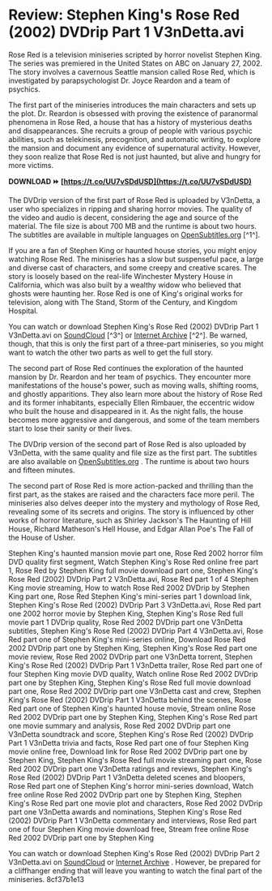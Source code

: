 
 
# Review: Stephen King's Rose Red (2002) DVDrip Part 1 V3nDetta.avi
 
Rose Red is a television miniseries scripted by horror novelist Stephen King. The series was premiered in the United States on ABC on January 27, 2002. The story involves a cavernous Seattle mansion called Rose Red, which is investigated by parapsychologist Dr. Joyce Reardon and a team of psychics.
 
The first part of the miniseries introduces the main characters and sets up the plot. Dr. Reardon is obsessed with proving the existence of paranormal phenomena in Rose Red, a house that has a history of mysterious deaths and disappearances. She recruits a group of people with various psychic abilities, such as telekinesis, precognition, and automatic writing, to explore the mansion and document any evidence of supernatural activity. However, they soon realize that Rose Red is not just haunted, but alive and hungry for more victims.
 
**DOWNLOAD ⏩ [https://t.co/UU7vSDdUSD](https://t.co/UU7vSDdUSD)**


 
The DVDrip version of the first part of Rose Red is uploaded by V3nDetta, a user who specializes in ripping and sharing horror movies. The quality of the video and audio is decent, considering the age and source of the material. The file size is about 700 MB and the runtime is about two hours. The subtitles are available in multiple languages on [OpenSubtitles.org](https://www.opensubtitles.org/en/ssearch/sublanguageid-all/idmovie-2786) [^1^].
 
If you are a fan of Stephen King or haunted house stories, you might enjoy watching Rose Red. The miniseries has a slow but suspenseful pace, a large and diverse cast of characters, and some creepy and creative scares. The story is loosely based on the real-life Winchester Mystery House in California, which was also built by a wealthy widow who believed that ghosts were haunting her. Rose Red is one of King's original works for television, along with The Stand, Storm of the Century, and Kingdom Hospital.
 
You can watch or download Stephen King's Rose Red (2002) DVDrip Part 1 V3nDetta.avi on [SoundCloud](https://soundcloud.com/vlgurev4cph/stephen-kings-rose-red-2002-dvdrip-part-1-v3ndettaavi) [^3^] or [Internet Archive](https://archive.org/details/rose-red-2002) [^2^]. Be warned, though, that this is only the first part of a three-part miniseries, so you might want to watch the other two parts as well to get the full story.
  
The second part of Rose Red continues the exploration of the haunted mansion by Dr. Reardon and her team of psychics. They encounter more manifestations of the house's power, such as moving walls, shifting rooms, and ghostly apparitions. They also learn more about the history of Rose Red and its former inhabitants, especially Ellen Rimbauer, the eccentric widow who built the house and disappeared in it. As the night falls, the house becomes more aggressive and dangerous, and some of the team members start to lose their sanity or their lives.
 
The DVDrip version of the second part of Rose Red is also uploaded by V3nDetta, with the same quality and file size as the first part. The subtitles are also available on [OpenSubtitles.org](https://www.opensubtitles.org/en/ssearch/sublanguageid-all/idmovie-2786) . The runtime is about two hours and fifteen minutes.
 
The second part of Rose Red is more action-packed and thrilling than the first part, as the stakes are raised and the characters face more peril. The miniseries also delves deeper into the mystery and mythology of Rose Red, revealing some of its secrets and origins. The story is influenced by other works of horror literature, such as Shirley Jackson's The Haunting of Hill House, Richard Matheson's Hell House, and Edgar Allan Poe's The Fall of the House of Usher.
 
Stephen King's haunted mansion movie part one,  Rose Red 2002 horror film DVD quality first segment,  Watch Stephen King's Rose Red online free part 1,  Rose Red by Stephen King full movie download part one,  Stephen King's Rose Red (2002) DVDrip Part 2 V3nDetta.avi,  Rose Red part 1 of 4 Stephen King movie streaming,  How to watch Rose Red 2002 DVDrip by Stephen King part one,  Rose Red Stephen King's mini-series part 1 download link,  Stephen King's Rose Red (2002) DVDrip Part 3 V3nDetta.avi,  Rose Red part one 2002 horror movie by Stephen King,  Stephen King's Rose Red full movie part 1 DVDrip quality,  Rose Red 2002 DVDrip part one V3nDetta subtitles,  Stephen King's Rose Red (2002) DVDrip Part 4 V3nDetta.avi,  Rose Red part one of Stephen King's mini-series online,  Download Rose Red 2002 DVDrip part one by Stephen King,  Stephen King's Rose Red part one movie review,  Rose Red 2002 DVDrip part one V3nDetta torrent,  Stephen King's Rose Red (2002) DVDrip Part 1 V3nDetta trailer,  Rose Red part one of four Stephen King movie DVD quality,  Watch online Rose Red 2002 DVDrip part one by Stephen King,  Stephen King's Rose Red full movie download part one,  Rose Red 2002 DVDrip part one V3nDetta cast and crew,  Stephen King's Rose Red (2002) DVDrip Part 1 V3nDetta behind the scenes,  Rose Red part one of Stephen King's haunted house movie,  Stream online Rose Red 2002 DVDrip part one by Stephen King,  Stephen King's Rose Red part one movie summary and analysis,  Rose Red 2002 DVDrip part one V3nDetta soundtrack and score,  Stephen King's Rose Red (2002) DVDrip Part 1 V3nDetta trivia and facts,  Rose Red part one of four Stephen King movie online free,  Download link for Rose Red 2002 DVDrip part one by Stephen King,  Stephen King's Rose Red full movie streaming part one,  Rose Red 2002 DVDrip part one V3nDetta ratings and reviews,  Stephen King's Rose Red (2002) DVDrip Part 1 V3nDetta deleted scenes and bloopers,  Rose Red part one of Stephen King's horror mini-series download,  Watch free online Rose Red 2002 DVDrip part one by Stephen King,  Stephen King's Rose Red part one movie plot and characters,  Rose Red 2002 DVDrip part one V3nDetta awards and nominations,  Stephen King's Rose Red (2002) DVDrip Part 1 V3nDetta commentary and interviews,  Rose Red part one of four Stephen King movie download free,  Stream free online Rose Red 2002 DVDrip part one by Stephen King
 
You can watch or download Stephen King's Rose Red (2002) DVDrip Part 2 V3nDetta.avi on [SoundCloud](https://soundcloud.com/vlgurev4cph/stephen-kings-rose-red-2002-dvdrip-part-2-v3ndettaavi)  or [Internet Archive](https://archive.org/details/rose-red-2002) . However, be prepared for a cliffhanger ending that will leave you wanting to watch the final part of the miniseries.
 8cf37b1e13
 
